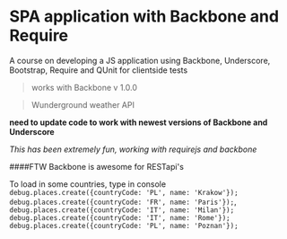 # SPA application with Backbone and Require

A course on developing a JS application using Backbone, Underscore, Bootstrap, Require and QUnit for clientside tests

> works with Backbone v 1.0.0

> Wunderground weather API

**need to update code to work with newest versions of Backbone and Underscore**

*This has been extremely fun, working with requirejs and backbone*

####FTW Backbone is awesome for RESTapi's

To load in some countries, type in console `debug.places.create({countryCode: 'PL', name: 'Krakow'});`
`debug.places.create({countryCode: 'FR', name: 'Paris'});`,
`debug.places.create({countryCode: 'IT', name: 'Milan'});`
`debug.places.create({countryCode: 'IT', name: 'Rome'});`
`debug.places.create({countryCode: 'PL', name: 'Poznan'});`
